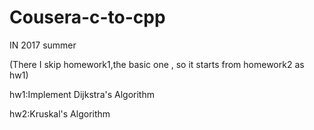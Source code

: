# Cousera-c-to-cpp

IN 2017 summer

(There I skip homework1,the basic one , so it starts from homework2 as hw1) 



hw1:Implement Dijkstra's Algorithm


hw2:Kruskal's Algorithm
